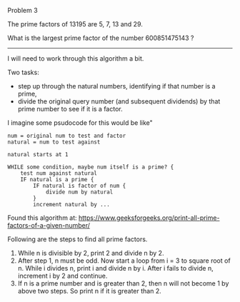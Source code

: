 Problem 3

The prime factors of 13195 are 5, 7, 13 and 29.

What is the largest prime factor of the number 600851475143 ?

---

I will need to work through this algorithm a bit.

Two tasks:
- step up through the natural numbers, identifying if that number is a prime,
- divide the original query number (and subsequent dividends) by that prime number to see if it is a factor.

I imagine some psudocode for this would be like"

```
num = original num to test and factor
natural = num to test against

natural starts at 1

WHILE some condition, maybe num itself is a prime? {
	test num against natural
	IF natural is a prime {
		IF natural is factor of num {
			divide num by natural
		}
		increment natural by ...

```

Found this algorithm at: https://www.geeksforgeeks.org/print-all-prime-factors-of-a-given-number/

Following are the steps to find all prime factors.
1) While n is divisible by 2, print 2 and divide n by 2.
2) After step 1, n must be odd. Now start a loop from i = 3 to square root of n. While i divides n, print i and divide n by i. After i fails to divide n, increment i by 2 and continue.
3) If n is a prime number and is greater than 2, then n will not become 1 by above two steps. So print n if it is greater than 2.
